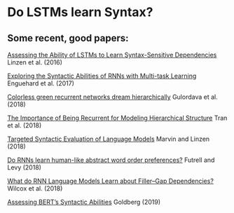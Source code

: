 # Do LSTMs learn Syntax?

## Some recent, good papers:

[Assessing the Ability of LSTMs to Learn Syntax-Sensitive Dependencies](http://aclweb.org/anthology/Q16-1037) Linzen et al. (2016) 

[Exploring the Syntactic Abilities of RNNs with Multi-task Learning](http://aclweb.org/anthology/K17-1003) Enguehard et al. (2017)

[Colorless green recurrent networks dream hierarchically](http://aclweb.org/anthology/N18-1108) Gulordava et al. (2018)

[The Importance of Being Recurrent for Modeling Hierarchical Structure](http://aclweb.org/anthology/D18-1503) Tran et al. (2018)

[Targeted Syntactic Evaluation of Language Models](http://aclweb.org/anthology/D18-1151) Marvin and Linzen (2018)

[Do RNNs learn human-like abstract word order preferences?](https://arxiv.org/pdf/1811.01866.pdf) Futrell and Levy (2018)

[What do RNN Language Models Learn about Filler–Gap Dependencies?](http://aclweb.org/anthology/W18-5423) Wilcox et al. (2018)

[Assessing BERT’s Syntactic Abilities](https://arxiv.org/pdf/1901.05287.pdf) Goldberg (2019)
